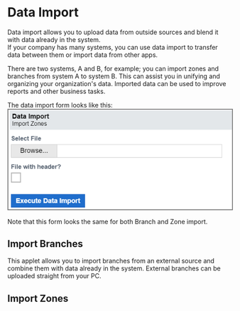 # Data Import

Data import allows you to upload data from outside sources and blend it with data already in the system.  
If your company has many systems, you can use data import to transfer data between them or import data from other apps. 

There are two systems, A and B, for example; you can import zones and branches from system A to system B. This can assist you in unifying and organizing your organization's data. Imported data can be used to improve reports and other business tasks.

The data import form looks like this:
<img src="images/end_user_images/data_import.png" alt="data import form" style="border: 2px solid  gray;">

Note that this form looks the same for both Branch and Zone import.


## Import Branches
This applet allows you to import branches from an external source and combine them with data already in the system. External branches can be uploaded straight from your PC.  


## Import Zones